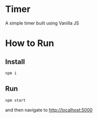 # Timer

A simple timer built using Vanilla JS

# How to Run

## Install

```bash
npm i
```

## Run

```bash
npm start
```

and then navigate to <http://localhost:5000>

